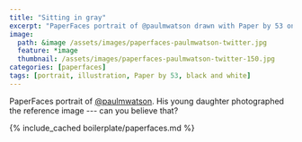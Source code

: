 ```yaml
---
title: "Sitting in gray"
excerpt: "PaperFaces portrait of @paulmwatson drawn with Paper by 53 on an iPad."
image: 
  path: &image /assets/images/paperfaces-paulmwatson-twitter.jpg 
  feature: *image
  thumbnail: /assets/images/paperfaces-paulmwatson-twitter-150.jpg
categories: [paperfaces]
tags: [portrait, illustration, Paper by 53, black and white]
---
```


PaperFaces portrait of [@paulmwatson](https://twitter.com/paulmwatson). His young daughter photographed the reference image --- can you believe that?

{% include_cached boilerplate/paperfaces.md %}
